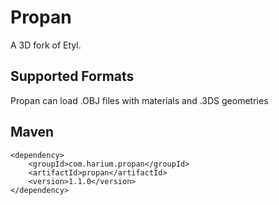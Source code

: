 # Propan

A 3D fork of Etyl.

## Supported Formats
Propan can load .OBJ files with materials and .3DS geometries

## Maven
```
<dependency>
    <groupId>com.harium.propan</groupId>
    <artifactId>propan</artifactId>
    <version>1.1.0</version>
</dependency>
```
